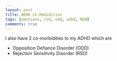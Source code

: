 ```yaml
---
layout: post
title: ADHD Co-Mobidities
tags: [emotions, rsd, odd, adhd, NEW]
comments: true
---
```

I also have 2 co-morbidities to my ADHD which are 
- Opposition Defiance Disorder (ODD)
- Rejection Sensitivity Disorder (RSD)





